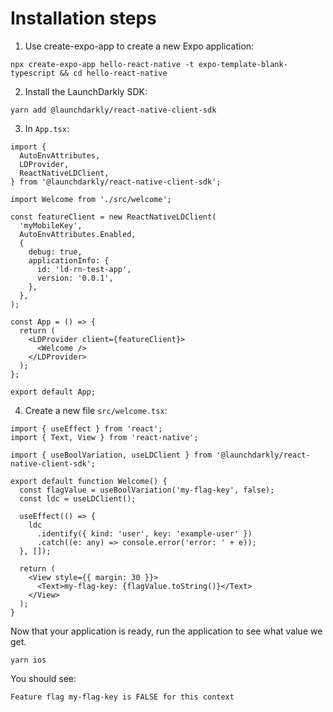# Installation steps
1. Use create-expo-app to create a new Expo application:
```shell
npx create-expo-app hello-react-native -t expo-template-blank-typescript && cd hello-react-native
```

2. Install the LaunchDarkly SDK:
```shell
yarn add @launchdarkly/react-native-client-sdk
```

3. In `App.tsx`:
```tsx
import {
  AutoEnvAttributes,
  LDProvider,
  ReactNativeLDClient,
} from '@launchdarkly/react-native-client-sdk';

import Welcome from './src/welcome';

const featureClient = new ReactNativeLDClient(
  'myMobileKey',
  AutoEnvAttributes.Enabled,
  {
    debug: true,
    applicationInfo: {
      id: 'ld-rn-test-app',
      version: '0.0.1',
    },
  },
);

const App = () => {
  return (
    <LDProvider client={featureClient}>
      <Welcome />
    </LDProvider>
  );
};

export default App;
```

4. Create a new file `src/welcome.tsx`:
```tsx
import { useEffect } from 'react';
import { Text, View } from 'react-native';

import { useBoolVariation, useLDClient } from '@launchdarkly/react-native-client-sdk';

export default function Welcome() {
  const flagValue = useBoolVariation('my-flag-key', false);
  const ldc = useLDClient();

  useEffect(() => {
    ldc
      .identify({ kind: 'user', key: 'example-user' })
      .catch((e: any) => console.error('error: ' + e));
  }, []);

  return (
    <View style={{ margin: 30 }}>
      <Text>my-flag-key: {flagValue.toString()}</Text>
    </View>
  );
}
```

Now that your application is ready, run the application to see what value we get.
```shell
yarn ios
```

You should see:

`Feature flag my-flag-key is FALSE for this context`
